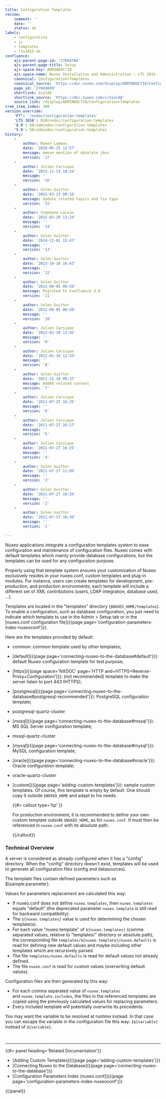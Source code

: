 ```yaml
---
title: Configuration Templates
review:
    comment: ''
    date: ''
    status: ok
labels:
    - configuration
    - jc
    - templates
    - lts2015-ok
confluence:
    ajs-parent-page-id: '27604704'
    ajs-parent-page-title: Setup
    ajs-space-key: ADMINDOC710
    ajs-space-name: Nuxeo Installation and Administration — LTS 2015
    canonical: Configuration+Templates
    canonical_source: 'https://doc.nuxeo.com/display/ADMINDOC710/Configuration+Templates'
    page_id: '27604699'
    shortlink: 2zalAQ
    shortlink_source: 'https://doc.nuxeo.com/x/2zalAQ'
    source_link: /display/ADMINDOC710/Configuration+Templates
tree_item_index: 300
version_override:
    'FT': '/nxdoc/configuration-templates'
    'LTS 2016': 810/nxdoc/configuration-templates
    '6.0': 60/admindoc/configuration-templates
    '5.8': 58/admindoc/configuration-templates
history:
    -
        author: Manon Lumeau
        date: '2016-05-25 12:57'
        message: emove mention of obsolete jbos
        version: '17'
    -
        author: Julien Carsique
        date: '2015-11-13 10:24'
        message: ''
        version: '16'
    -
        author: Solen Guitter
        date: '2015-03-23 09:10'
        message: Update related topics and fix typo
        version: '15'
    -
        author: Stéphane Lacoin
        date: '2015-03-20 13:24'
        message: ''
        version: '14'
    -
        author: Solen Guitter
        date: '2014-12-01 15:47'
        message: ''
        version: '13'
    -
        author: Solen Guitter
        date: '2013-10-10 16:43'
        message: ''
        version: '12'
    -
        author: Solen Guitter
        date: '2012-09-05 00:58'
        message: Migrated to Confluence 4.0
        version: '11'
    -
        author: Solen Guitter
        date: '2012-09-05 00:58'
        message: ''
        version: '10'
    -
        author: Julien Carsique
        date: '2012-01-10 12:45'
        message: ''
        version: '9'
    -
        author: Julien Carsique
        date: '2012-01-10 12:43'
        message: ''
        version: '8'
    -
        author: Solen Guitter
        date: '2011-12-10 09:37'
        message: Added related content
        version: '7'
    -
        author: Julien Carsique
        date: '2011-07-27 16:35'
        message: ''
        version: '6'
    -
        author: Julien Carsique
        date: '2011-07-27 16:27'
        message: ''
        version: '5'
    -
        author: Julien Carsique
        date: '2011-07-27 16:25'
        message: ''
        version: '4'
    -
        author: Solen Guitter
        date: '2011-07-27 11:09'
        message: ''
        version: '3'
    -
        author: Solen Guitter
        date: '2011-07-27 10:34'
        message: ''
        version: '2'
    -
        author: Solen Guitter
        date: '2011-07-27 10:30'
        message: ''
        version: '1'

---
```

Nuxeo applications integrate a configuration templates system to ease configuration and maintenance of configuration files.
Nuxeo comes with default templates which mainly provide database configurations, but the templates can be used for any configuration purpose.

Properly using that template system ensures your customization of Nuxeo exclusively resides in your nuxeo.conf, custom templates and plug-in modules.
For instance, users can create templates for development, pre-production, and production environments; each template will include a different set of XML contributions (users, LDAP integration, database used, ...).

Templates are located in the "templates" directory (`$NUXEO_HOME/templates`). To enable a configuration, such as database configuration, you just need to indicate which template to use in the Admin > Setup tab or in the [nuxeo.conf configuration file]({{page page='configuration-parameters-index-nuxeoconf'}}).

Here are the templates provided by default:

*   common: common template used by other templates;
*   [default]({{page page='connecting-nuxeo-to-the-database#default'}}): default Nuxeo configuration template for test purpose;
*   [https]({{page space='NXDOC' page='HTTP and+HTTPS+Reverse-Proxy+Configuration'}}): (not recommended) template to make the server listen to port 443 (HTTPS);
*   [postgresql]({{page page='connecting-nuxeo-to-the-database#postgresql-recommended'}}): PostgreSQL configuration template;
*   postgresql-quartz-cluster
*   [mssql]({{page page='connecting-nuxeo-to-the-database#mssql'}}): MS SQL Server configuration template;
*   mssql-quartz-cluster
*   [mysql]({{page page='connecting-nuxeo-to-the-database#mysql'}}): MySQL configuration template;
*   [oracle]({{page page='connecting-nuxeo-to-the-database#oracle'}}): Oracle configuration template;
*   oracle-quartz-cluster
*   [custom]({{page page='adding-custom-templates'}}): sample custom templates. Of course, this template is empty by default. One should copy it outside `$NUXEO_HOME` and adapt to his needs.

    {{#> callout type='tip' }}

    For production environment, it is recommended to define your own custom template outside `$NUXEO_HOME`, as for `nuxeo.conf`. It must then be referenced in `nuxeo.conf` with its absolute path.

    {{/callout}}

### Technical Overview

A server is considered as already configured when it has a "config" directory.
When the "config" directory doesn't exist, templates will be used to generate all configuration files (config and datasources).

The template files contain defined parameters such as ${sample.parameter}.

Values for parameters replacement are calculated this way:

*   If nuxeo.conf does not define `nuxeo.templates`, then `nuxeo.templates` equals "default" (the deprecated parameter `nuxeo.template` is still read for backward compatibility).
*   The&nbsp;`${nuxeo.templates}` value is used for determining the chosen template(s).
*   For each value "nuxeo.template" of&nbsp;`${nuxeo.templates}` (comma separated values, relative to "templates/" directory or absolute path), the corresponding file `templates/${nuxeo.template}/nuxeo.defaults` is read for defining new default values and maybe including other templates which are recursively parsed.
*   The file&nbsp;`templates/nuxeo.defaults` is read for default values not already defined.
*   The file&nbsp;`nuxeo.conf` is read for custom values (overwriting default values).

Configuration files are then generated by this way:

*   For each comma separated value of&nbsp;`nuxeo.templates` and&nbsp;`nuxeo.template.includes`, the files in the referenced templates are copied using the previously calculated values for replacing parameters.
*   Every included template will potentially overwrite its precedents.

You may want the variable to be resolved at runtime instead. In that case you can escape the variable in the configuration file this way: `$${variable}` instead of `${variable}`.

&nbsp;

* * *

<div class="row" data-equalizer data-equalize-on="medium"><div class="column medium-6">{{#> panel heading='Related Documentation'}}

*   [Adding Custom Templates]({{page page='adding-custom-templates'}})
*   [Connecting Nuxeo to the Database]({{page page='connecting-nuxeo-to-the-database'}})
*   [Configuration Parameters Index (nuxeo.conf)]({{page page='configuration-parameters-index-nuxeoconf'}})&nbsp;

{{/panel}}</div><div class="column medium-6">

&nbsp;

</div></div>
